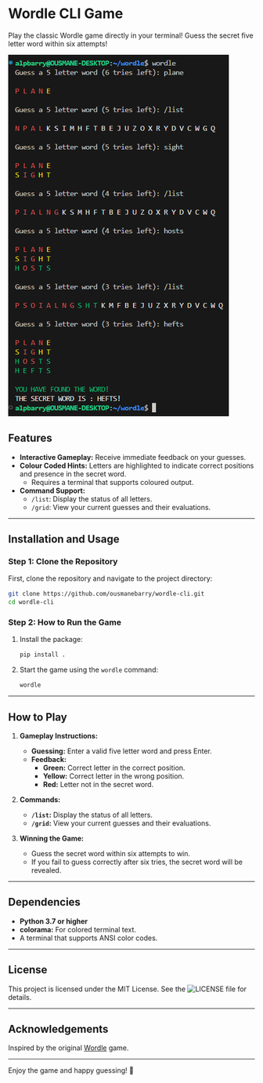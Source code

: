 # Wordle CLI Game

Play the classic Wordle game directly in your terminal! Guess the secret five letter word within six attempts! 

![See how it looks like!](./game-example.png)

## Features

- **Interactive Gameplay:** Receive immediate feedback on your guesses.
- **Colour Coded Hints:** Letters are highlighted to indicate correct positions and presence in the secret word.
  - Requires a terminal that supports coloured output.
- **Command Support:**
  - `/list`: Display the status of all letters.
  - `/grid`: View your current guesses and their evaluations.

---

## Installation and Usage

### Step 1: Clone the Repository

First, clone the repository and navigate to the project directory:

```bash
git clone https://github.com/ousmanebarry/wordle-cli.git
cd wordle-cli
```

### Step 2: How to Run the Game

1. Install the package:
   ```bash
   pip install .
   ```
2. Start the game using the `wordle` command:
   ```bash
   wordle
   ```

---

## How to Play

1. **Gameplay Instructions:**

   - **Guessing:** Enter a valid five letter word and press Enter.
   - **Feedback:**
     - **Green:** Correct letter in the correct position.
     - **Yellow:** Correct letter in the wrong position.
     - **Red:** Letter not in the secret word.

2. **Commands:**

   - **`/list`:** Display the status of all letters.
   - **`/grid`:** View your current guesses and their evaluations.

3. **Winning the Game:**
   - Guess the secret word within six attempts to win.
   - If you fail to guess correctly after six tries, the secret word will be revealed.

---

## Dependencies

- **Python 3.7 or higher**
- **colorama:** For colored terminal text.
- A terminal that supports ANSI color codes.

---

## License

This project is licensed under the MIT License. See the ![LICENSE](./LICENSE) file for details.

---

## Acknowledgements

Inspired by the original [Wordle](https://www.nytimes.com/games/wordle/index.html) game.

---

Enjoy the game and happy guessing! 🎉
